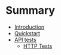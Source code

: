 # Summary

- [Introduction](./introduction.md)
- [Quickstart](./quickstart.md)
- [API tests](./api_tests/index.md)
  - [HTTP Tests](./api_tests/http.md)
